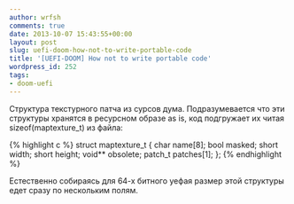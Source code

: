 ```yaml
---
author: wrfsh
comments: true
date: 2013-10-07 15:43:55+00:00
layout: post
slug: uefi-doom-how-not-to-write-portable-code
title: '[UEFI-DOOM] How not to write portable code'
wordpress_id: 252
tags:
- doom-uefi
---
```


Структура текстурного патча из сурсов дума. Подразумевается что эти структуры хранятся в ресурсном образе as is, код подгружает их читая sizeof(maptexture_t) из файла:

{% highlight c %}
struct maptexture_t
{
    char name[8];
    bool masked;
    short width;
    short height;
    void** obsolete;
    patch_t patches[1];
};
{% endhighlight %}


Естественно собираясь для 64-х битного уефая размер этой структуры едет сразу по нескольким полям.
